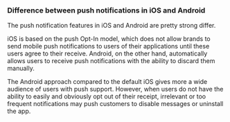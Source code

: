### Difference between push notifications in iOS and Android

The push notification features in iOS and Android are pretty strong differ.

iOS is based on the push Opt-In model, which does not allow brands to send mobile push notifications to users of their applications until these users agree to their receive. Android, on the other hand, automatically allows users to receive push notifications with the ability to discard them manually.

The Android approach compared to the default iOS gives more a wide audience of users with push support. However, when users do not have the ability to easily and obviously opt out of their receipt, irrelevant or too frequent notifications may push customers to disable messages or uninstall the app.

